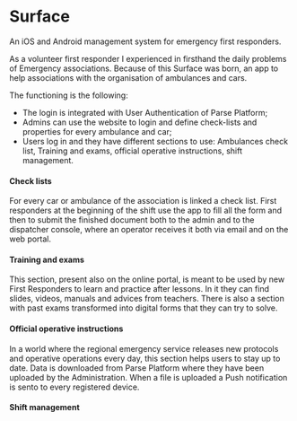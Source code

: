 # Surface

An iOS and Android management system for emergency first responders. 

As a volunteer first responder I experienced in firsthand the daily problems of Emergency associations. 
Because of this Surface was born, an app to help associations with the organisation of ambulances and cars.

The functioning is the following:

   - The login is integrated with User Authentication of Parse Platform;
   - Admins can use the website to login and define check-lists and properties for every ambulance and car;
   - Users log in and they have different sections to use: Ambulances check list, Training and exams, official operative instructions, shift management. 


#### Check lists

For every car or ambulance of the association is linked a check list. First responders at the beginning of the shift use the app to fill all the form and then to submit the finished document both to the admin and to the dispatcher console, where an operator receives it both via email and on the web portal.

#### Training and exams 

This section, present also on the online portal, is meant to be used by new First Responders to learn and practice after lessons. In it they can find slides, videos, manuals and advices from teachers.
There is also a section with past exams transformed into digital forms that they can try to solve. 

#### Official operative instructions 

In a world where the regional emergency service releases new protocols and operative operations every day, this section helps users to stay up to date. 
Data is downloaded from Parse Platform where they have been uploaded by the Administration. When a file is uploaded a Push notification is sento to every registered device. 

#### Shift management 



         
